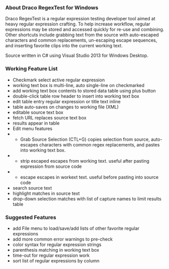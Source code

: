 ### About Draco RegexTest for Windows

Draco RegexTest is a regular expression testing developer tool aimed at heavy regular expression crafting. To help increase workflow, regular expressions may be stored and accessed quickly for re-use and combining. Other shortcuts include grabbing text from the source with auto-escaped characters and common replacements, un-escaping escape sequences, and inserting favorite clips into the current working text.

Source written in C# using Visual Studio 2013 for Windows Desktop.


### Working Feature List

* Checkmark select active regular expression
* working text box is multi-line, auto single-line on checkmarked
* add working text box contents to stored data table using plus button
* double-click table row header to insert into working text box
* edit table entry regular expression or title text inline
* table auto-saves on changes to working file (XML)
* editable source text box
* fetch URL replaces source text box
* results appear in table
* Edit menu features
* * Grab Source Selection (CTL+G) copies selection from source, auto-escapes characters with common regex replacements, and pastes into working text box.
* * strip escaped escapes from working text. useful after pasting expression from source code
* * escape escapes in workext text. useful before pasting into source code
* search source text
* highlight matches in source text
* drop-down selection matches with list of capture names to limit results table

### Suggested Features

* add File menu to load/save/add lists of other favorite regular expressions
* add more common error warnings to pre-check
* color syntax for regular expression strings
* parenthesis matching in working text box
* time-out for regular expression work
* sort list of regular expressions by column
